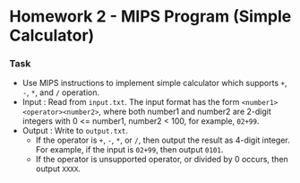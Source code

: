 # Homework 2 - MIPS Program (Simple Calculator)

### Task
* Use MIPS instructions to implement simple calculator which supports `+`, `-`, `*`, and `/` operation.
* Input : Read from `input.txt`. The input format has the form `<number1><operator><number2>`, where both number1 and number2 are 2-digit integers with 0 <= number1, number2 < 100, for example, `02+99`.
* Output : Write to `output.txt`.
  + If the operator is `+`, `-`, `*`, or `/`, then output the result as 4-digit integer. For example, if the input is `02+99`, then output `0101`.
  + If the operator is unsupported operator, or divided by 0 occurs, then output `XXXX`.
